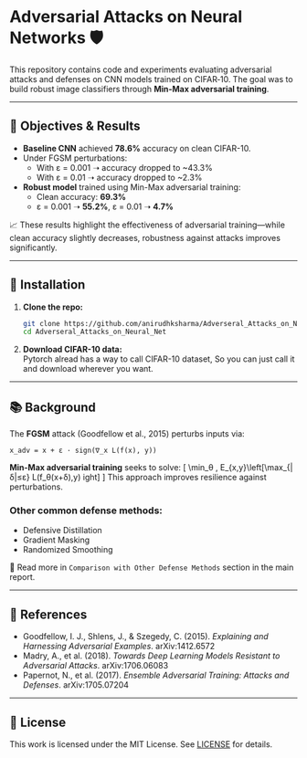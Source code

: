 # Adversarial Attacks on Neural Networks 🛡️

This repository contains code and experiments evaluating adversarial attacks and defenses on CNN models trained on CIFAR‑10. The goal was to build robust image classifiers through **Min-Max adversarial training**.

---

## 🎯 Objectives & Results

- **Baseline CNN** achieved **78.6%** accuracy on clean CIFAR-10.
- Under FGSM perturbations:
  - With ε = 0.001 ➝ accuracy dropped to ~43.3%
  - With ε = 0.01 ➝ accuracy dropped to ~2.3%
- **Robust model** trained using Min-Max adversarial training:
  - Clean accuracy: **69.3%**
  - ε = 0.001 ➝ **55.2%**, ε = 0.01 ➝ **4.7%**

📈 These results highlight the effectiveness of adversarial training—while clean accuracy slightly decreases, robustness against attacks improves significantly.

---

## 🚀 Installation

1. **Clone the repo:**
   ```bash
   git clone https://github.com/anirudhksharma/Adverseral_Attacks_on_Neural_Net.git
   cd Adverseral_Attacks_on_Neural_Net
   ```

2. **Download CIFAR-10 data:**  
   Pytorch alread has a way to call CIFAR-10 dataset, So you can just call it and download wherever you want.

---

## 📚 Background

The **FGSM** attack (Goodfellow et al., 2015) perturbs inputs via:
```
x_adv = x + ε · sign(∇_x L(f(x), y))
```
**Min-Max adversarial training** seeks to solve:
\[
\min_θ \, E_{x,y}\left[\max_{\|δ\|≤ε} L(f_θ(x+δ),y)
ight]
\]
This approach improves resilience against perturbations.

### Other common defense methods:
- Defensive Distillation
- Gradient Masking
- Randomized Smoothing

🧠 Read more in `Comparison with Other Defense Methods` section in the main report.

---

## 📖 References

- Goodfellow, I. J., Shlens, J., & Szegedy, C. (2015). *Explaining and Harnessing Adversarial Examples*. arXiv:1412.6572
- Madry, A., et al. (2018). *Towards Deep Learning Models Resistant to Adversarial Attacks*. arXiv:1706.06083
- Papernot, N., et al. (2017). *Ensemble Adversarial Training: Attacks and Defenses*. arXiv:1705.07204

---

## 📝 License

This work is licensed under the MIT License. See [LICENSE](LICENSE) for details.

